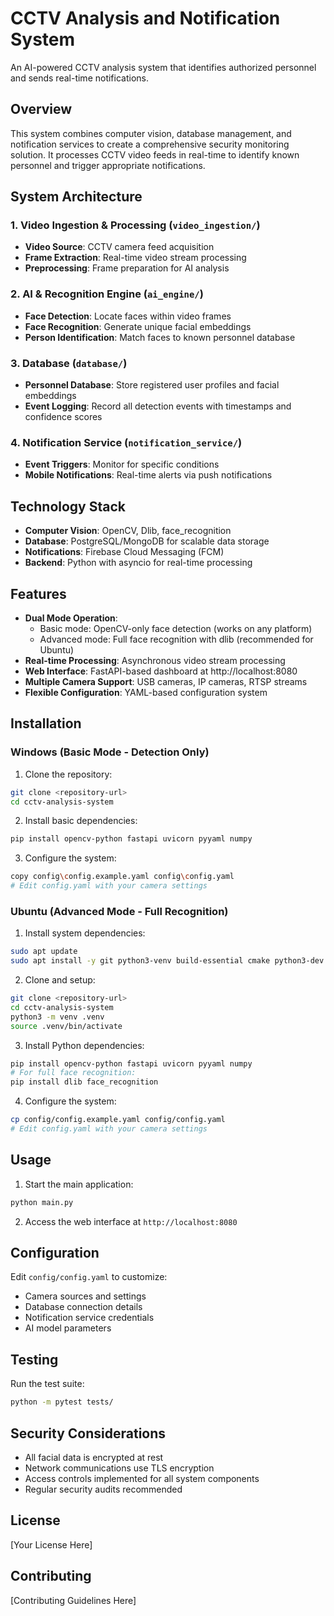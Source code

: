 # CCTV Analysis and Notification System

An AI-powered CCTV analysis system that identifies authorized personnel and sends real-time notifications.

## Overview

This system combines computer vision, database management, and notification services to create a comprehensive security monitoring solution. It processes CCTV video feeds in real-time to identify known personnel and trigger appropriate notifications.

## System Architecture

### 1. Video Ingestion & Processing (`video_ingestion/`)
- **Video Source**: CCTV camera feed acquisition
- **Frame Extraction**: Real-time video stream processing
- **Preprocessing**: Frame preparation for AI analysis

### 2. AI & Recognition Engine (`ai_engine/`)
- **Face Detection**: Locate faces within video frames
- **Face Recognition**: Generate unique facial embeddings
- **Person Identification**: Match faces to known personnel database

### 3. Database (`database/`)
- **Personnel Database**: Store registered user profiles and facial embeddings
- **Event Logging**: Record all detection events with timestamps and confidence scores

### 4. Notification Service (`notification_service/`)
- **Event Triggers**: Monitor for specific conditions
- **Mobile Notifications**: Real-time alerts via push notifications

## Technology Stack

- **Computer Vision**: OpenCV, Dlib, face_recognition
- **Database**: PostgreSQL/MongoDB for scalable data storage
- **Notifications**: Firebase Cloud Messaging (FCM)
- **Backend**: Python with asyncio for real-time processing

## Features

- **Dual Mode Operation**: 
  - Basic mode: OpenCV-only face detection (works on any platform)
  - Advanced mode: Full face recognition with dlib (recommended for Ubuntu)
- **Real-time Processing**: Asynchronous video stream processing
- **Web Interface**: FastAPI-based dashboard at http://localhost:8080
- **Multiple Camera Support**: USB cameras, IP cameras, RTSP streams
- **Flexible Configuration**: YAML-based configuration system

## Installation

### Windows (Basic Mode - Detection Only)

1. Clone the repository:
```bash
git clone <repository-url>
cd cctv-analysis-system
```

2. Install basic dependencies:
```bash
pip install opencv-python fastapi uvicorn pyyaml numpy
```

3. Configure the system:
```bash
copy config\config.example.yaml config\config.yaml
# Edit config.yaml with your camera settings
```

### Ubuntu (Advanced Mode - Full Recognition)

1. Install system dependencies:
```bash
sudo apt update
sudo apt install -y git python3-venv build-essential cmake python3-dev
```

2. Clone and setup:
```bash
git clone <repository-url>
cd cctv-analysis-system
python3 -m venv .venv
source .venv/bin/activate
```

3. Install Python dependencies:
```bash
pip install opencv-python fastapi uvicorn pyyaml numpy
# For full face recognition:
pip install dlib face_recognition
```

4. Configure the system:
```bash
cp config/config.example.yaml config/config.yaml
# Edit config.yaml with your camera settings
```

## Usage

1. Start the main application:
```bash
python main.py
```

2. Access the web interface at `http://localhost:8080`

## Configuration

Edit `config/config.yaml` to customize:
- Camera sources and settings
- Database connection details
- Notification service credentials
- AI model parameters

## Testing

Run the test suite:
```bash
python -m pytest tests/
```

## Security Considerations

- All facial data is encrypted at rest
- Network communications use TLS encryption
- Access controls implemented for all system components
- Regular security audits recommended

## License

[Your License Here]

## Contributing

[Contributing Guidelines Here]
